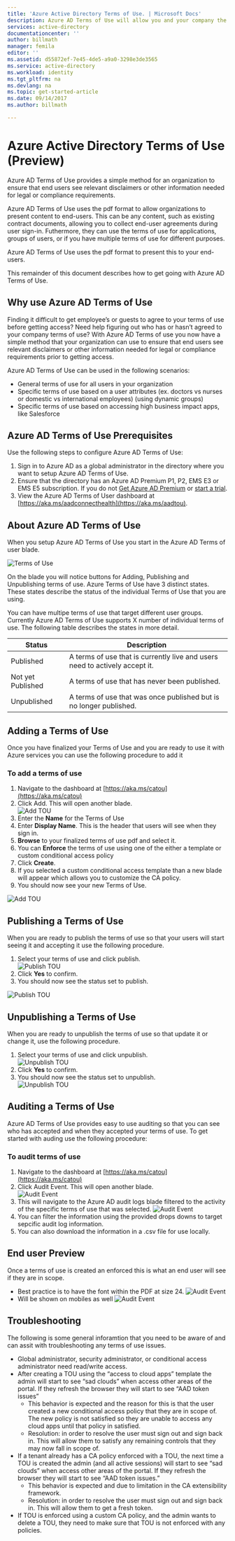 ```yaml
---
title: 'Azure Active Directory Terms of Use. | Microsoft Docs'
description: Azure AD Terms of Use will allow you and your company the ability to provide terms of use to users of Azure AD servcies.
services: active-directory
documentationcenter: ''
author: billmath
manager: femila
editor: ''
ms.assetid: d55872ef-7e45-4de5-a9a0-3298e3de3565
ms.service: active-directory
ms.workload: identity
ms.tgt_pltfrm: na
ms.devlang: na
ms.topic: get-started-article
ms.date: 09/14/2017
ms.author: billmath

---
```


# Azure Active Directory Terms of Use (Preview)
Azure AD Terms of Use provides a simple method for an organization to ensure that end users see relevant disclaimers or other information needed for legal or compliance requirements. 

Azure AD Terms of Use uses the pdf format to allow organizations to present content to end-users.   This can be any content, such as existing contract documents, allowing you to collect end-user agreements during user sign-in.  Futhermore, they can use the terms of use for applications, groups of users, or if you have multiple terms of use for different purposes.

Azure AD Terms of Use uses the pdf format to present this to your end-users.  

This remainder of this document describes how to get going with Azure AD Terms of Use.  

## Why use Azure AD Terms of Use
Finding it difficult to get employee’s or guests to agree to your terms of use before getting access? Need help figuring out who has or hasn’t agreed to your company terms of use?  With Azure AD Terms of use you now have a simple method that your organization can use to ensure that end users see relevant disclaimers or other information needed for legal or compliance requirements prior to getting access. 

Azure AD Terms of Use can be used in the following scenarios:
-	General terms of use for all users in your organization
-	Specific terms of use based on a user attributes (ex. doctors vs nurses or domestic vs international employees) (using dynamic groups)
-	Specific terms of use based on accessing high business impact apps, like Salesforce


## Azure AD Terms of Use Prerequisites
Use the following steps to configure Azure AD Terms of Use:

1. Sign in to Azure AD as a global administrator in the directory where you want to setup Azure AD Terms of Use.
2. Ensure that the directory has an Azure AD Premium P1, P2, EMS E3 or EMS E5 subscription.  If you do not [Get Azure AD Premium](active-directory-get-started-premium.md) or [start a trial](https://azure.microsoft.com/trial/get-started-active-directory/).
3. View the Azure AD Terms of User dashboard at [https://aka.ms/aadconnecthealth](https://aka.ms/aadtou).

## About Azure AD Terms of Use
When you setup Azure AD Terms of Use you start in the Azure AD Terms of user blade.  

![Terms of Use](media/active-directory-tou/tou1.png)


On the blade you will notice buttons for Adding, Publishing and Unpublishing terms of use. Azure Terms of Use have 3 distinct states.  These states describe the status of the individual Terms of Use that you are using.  

You can have multipe terms of use that target different user groups.  Currently Azure AD Terms of Use supports X number of individual terms of use.  The following table describes the states in more detail.

|Status|Description|
|-----|-----|
|Published|A terms of use that is currently live and users need to actively accept it.|
|Not yet Published|A terms of use that has never been published.|
|Unpublished|A terms of use that was once published but is no longer published.|

## Adding a Terms of Use
Once you have finalized your Terms of Use and you are ready to use it with Azure services you can use the following procedure to add it

### To add a terms of use
1. Navigate to the dashboard at [https://aka.ms/catou](https://aka.ms/catou)
2. Click Add.  This will open another blade.</br>
![Add TOU](media/active-directory-tou/tou2.png)
3. Enter the **Name** for the Terms of Use
4. Enter **Display Name**.  This is the header that users will see when they sign in.
5. **Browse** to your finalized terms of use pdf and select it.
6. You can **Enforce** the terms of use using one of the either a template or custom conditional access policy
7. Click **Create**.
8. If you selected a custom conditional access template than a new blade will appear which allows you to customize the CA policy.
7. You should now see your new Terms of Use.</br>

![Add TOU](media/active-directory-tou/tou3.png)

## Publishing a Terms of Use
When you are ready to publish the terms of use so that your users will start seeing it and accepting it use the following procedure.

1. Select your terms of use and click publish.</br>
![Publish TOU](media/active-directory-tou/tou4.png)
2. Click **Yes** to confirm.
3. You should now see the status set to publish.

![Publish TOU](media/active-directory-tou/tou5.png)


## Unpublishing a Terms of Use
When you are ready to unpublish the terms of use so that update it or change it, use the following procedure.

1. Select your terms of use and click unpublish.</br>
![Unpublish TOU](media/active-directory-tou/tou7.png)
2. Click **Yes** to confirm.
3. You should now see the status set to unpublish.</br>
![Unpublish TOU](media/active-directory-tou/tou6.png)

## Auditing a Terms of Use
Azure AD Terms of Use provides easy to use auditing so that you can see who has accepted and when they accepted your terms of use.  To get started with auding use the following procedure:

### To audit terms of use
1. Navigate to the dashboard at [https://aka.ms/catou](https://aka.ms/catou)
2. Click Audit Event.  This will open another blade.</br>
![Audit Event](media/active-directory-tou/tou8.png)
3. This will navigate to the Azure AD audit logs blade filtered to the activity of the specific terms of use that was selected. 
![Audit Event](media/active-directory-tou/tou9.png)
4.  You can filter the information using the provided drops downs to target sepcific audit log information.
5.  You can also download the information in a .csv file for use locally.

## End user Preview
Once a terms of use is created an enforced this is what an end user will see if they are in scope.
-	Best practice is to have the font within the PDF at size 24.
![Audit Event](media/active-directory-tou/tou10.png)
-	Will be shown on mobiles as well
![Audit Event](media/active-directory-tou/tou11.png)

## Troubleshooting
The following is some general inforamtion that you need to be aware of and can assit with troubleshooting any terms of use issues.

-	Global administrator, security administrator, or conditional access administrator need read/write access.
-	After creating a TOU using the “access to cloud apps” template the admin will start to see “sad clouds” when access other areas of the portal. If they refresh the browser they will start to see “AAD token issues”
    - This behavior is expected and the reason for this is that the user created a new conditional access policy that they are in scope of. The new policy is not satisfied so they are unable to access any cloud apps until that policy in satisfied.
    - Resolution: in order to resolve the user must sign out and sign back in. This will allow them to satisfy any remaining controls that they may now fall in scope of.
-	If a tenant already has a CA policy enforced with a TOU, the next time a TOU is created the admin (and all active sessions) will start to see “sad clouds” when access other areas of the portal. If they refresh the browser they will start to see “AAD token issues.”
    - This behavior is expected and due to limitation in the CA extensibility framework.
    - Resolution: in order to resolve the user must sign out and sign back in. This will allow them to get a fresh token. 
-	If  TOU is enforced using a custom CA policy, and the admin wants to delete a TOU, they need to make sure that TOU is not enforced with any policies.